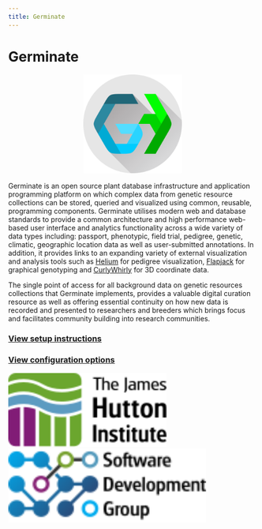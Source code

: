 ```yaml
---
title: Germinate
---
```


# Germinate

<p align="center">
  <img src="img/germinate-square.svg" width="200" alt="Logo">
</p>

Germinate is an open source plant database infrastructure and application programming platform
on which complex data from genetic resource collections can be stored, queried and visualized
using common, reusable, programming components. Germinate utilises modern web and database
standards to provide a common architecture and high performance web-based user interface and
analytics functionality across a wide variety of data types including: passport, phenotypic,
field trial, pedigree, genetic, climatic, geographic location data as well as user-submitted
annotations. In addition, it provides links to an expanding variety of external visualization
and analysis tools such as [Helium](https://ics.hutton.ac.uk/helium) for pedigree visualization,
[Flapjack](https://ics.hutton.ac.uk/flapjack) for graphical genotyping and
[CurlyWhirly](https://ics.hutton.ac.uk/curlywhirly) for 3D coordinate data.

The single point of access for all background data on genetic resources collections that
Germinate implements, provides a valuable digital curation resource as well as offering
essential continuity on how new data is recorded and presented to researchers and breeders
which brings focus and facilitates community building into research communities.

<h3><a href="setup.html">View setup instructions</a></h3>
<h3><a href="config.html">View configuration options</a></h3>

<img src="img/hutton-black.svg" height="150" alt="Logo">
<img src="img/ics-sdg-black.svg" height="150" alt="Logo">